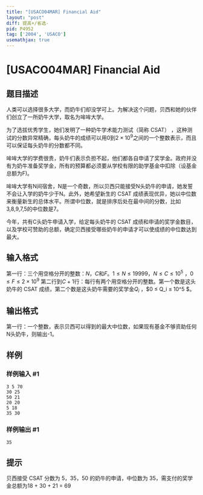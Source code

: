 ```yaml
---
title: "[USACO04MAR] Financial Aid"
layout: "post"
diff: 提高+/省选-
pid: P4952
tag: ['2004', 'USACO']
usemathjax: true
---
```


# [USACO04MAR] Financial Aid
## 题目描述

   人类可以选择很多大学，而奶牛们却没学可上。为解决这个问题，贝西和她的伙伴们创立了一所奶牛大学，取名为哞哞大学。

   为了选拔优秀学生，她们发明了一种奶牛学术能力测试（简称 CSAT） ，这种测试的分数异常精确，每头奶牛的成绩可以用$0$到$2×10^9$之间的一个整数表示，而且可以保证每头奶牛的分数都不同。

   哞哞大学的学费很贵，奶牛们表示负担不起，他们都各自申请了奖学金。政府并没有为奶牛准备奖学金，所有的预算都必须要从学校有限的助学基金中扣除（设基金总额为F)。

   哞哞大学有N间宿舍，N是一个奇数，所以贝西只能接受N头奶牛的申请，她发誓不会让入学的奶牛少于N。此外，她希望新生的 CSAT 成绩表现优异，她以中位数来衡量新生的总体水平。所谓中位数，就是排序后处在最中间的分数，比如3,8,9,7,5的中位数是7。

   今年，共有C头奶牛申请入学，给定每头奶牛的 CSAT 成绩和申请的奖学金数目，以及学校可赞助的总额，确定贝西接受哪些奶牛的申请才可以使成绩的中位数达到最大。
## 输入格式

第一行：三个用空格分开的整数：$N$，$C$和$F$。$1 ≤ N ≤ 19999$，$N ≤ C ≤ 10^5$ ，$0 ≤ F ≤ 2 × 10^9$
第二行到$C + 1$行：每行有两个用空格分开的整数。第一个数是这头奶牛的 CSAT 成绩，第二个数是这头奶牛需要的奖学金$Q_i$ ，$0 ≤ Q_i ≤ 10^5 $。
## 输出格式

第一行：一个整数，表示贝西可以得到的最大中位数，如果现有基金不够资助任何N头奶牛，则输出-1。
## 样例

### 样例输入 #1
```
3 5 70
30 25
50 21
20 20
5 18
35 30
```
### 样例输出 #1
```
35
```
## 提示

贝西接受 CSAT 分数为 5，35，50 的奶牛的申请，中位数为 35，需支付的奖学金总额为18 + 30 + 21 = 69

